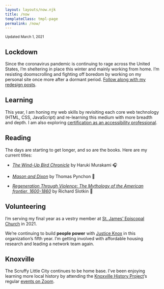 ```yaml
---
layout: layouts/now.njk
title: /now
templateClass: tmpl-page
permalink: /now/
---
```


<small class="timestamp">Updated <time datetime="2021-03-01">March 1, 2021</time></small>

## Lockdown

Since the coronavirus pandemic is continuing to rage across the United States, I’m sheltering in place this winter and mainly working from home. I’m resisting doomscrolling and fighting off boredom by working on my personal site once more after a dormant period. [Follow along with my redesign posts](/tags/redesign/).

## Learning

This year, I am honing my web skills by revisiting each core web technology (HTML, CSS, JavaScript) and re-learning this medium with more breadth and depth. I am also exploring [certification as an accessibility professional](https://www.accessibilityassociation.org/certification).

## Reading

The days are starting to get longer, and so are the books. Here are my current titles:

- <a href="http://www.worldcat.org/oclc/1137087735"><i>The Wind-Up Bird Chronicle</i></a> by Haruki&nbsp;Murakami 🎧

- <a href="https://www.worldcat.org/title/mason-and-dixon/oclc/243705730"><i>Mason and Dixon</i></a> by Thomas&nbsp;Pynchon 📱

- <a href="https://www.worldcat.org/title/regeneration-through-violence-the-mythology-of-the-american-frontier-1600-1860/oclc/333612"><i>Regeneration Through Violence: The Mythology of the American frontier, 1600-1860</i></a> by Richard Slotkin 📖

## Volunteering

I’m serving my final year as a vestry member at [St. James’ Episcopal Church](http://stjamesknox.org) in 2021.

We’re continuing to build <strong>people power</strong> with [Justice Knox](http://justiceknox.org) in this organization’s fifth year. I’m getting involved with affordable housing research and leading a network team again.

## Knoxville

The Scruffy Little City continues to be home base. I’ve been enjoying learning more local history by attending the [Knoxville History Project](https://knoxvillehistoryproject.org/)’s regular [events on Zoom](https://knoxvillehistoryproject.org/events/).
